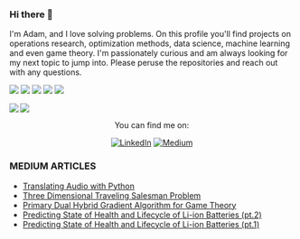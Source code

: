 ### Hi there 👋
I'm Adam, and I love solving problems.  On this profile you'll find projects on operations research, optimization methods, data science, machine learning and even game theory.  I'm passionately curious and am always looking for my next topic to jump into.  Please peruse the repositories and reach out with any questions.

<!--
**adavis-85/adavis-85** is a ✨ _special_ ✨ repository because its `README.md` (this file) appears on your GitHub profile.

Here are some ideas to get you started:

- 🔭 I’m currently working on ...
- 🌱 I’m currently learning ...
- 👯 I’m looking to collaborate on ...
- 🤔 I’m looking for help with ...
- 💬 Ask me about ...
- 📫 How to reach me: ...
- 😄 Pronouns: ...
- ⚡ Fun fact: ...
-->



![](https://img.shields.io/badge/Code-Julia-informational?style=flat&logo=Julia&logoColor=white&color=2bbc8a) ![](https://img.shields.io/badge/Tools-MySql-informational?style=flat&logo=MySql&logoColor=white&color=2bbc8a) ![](https://img.shields.io/badge/Code-Python-informational?style=flat&logo=Python&logoColor=white&color=2bbc8a) ![](https://img.shields.io/badge/Tools-Excel-informational?style=flat&logo=MicrosoftExcel&logoColor=white&color=2bbc8a) ![](https://img.shields.io/badge/Code-R-informational?style=flat&logo=r&logoColor=white&color=2bbc8a) 



<img align="left" src="https://github-readme-stats.vercel.app/api/top-langs/?username=adavis-85&theme=<dark>" />
<img align="top-right" src="https://github-readme-stats.vercel.app/api//?username=adavis-85&theme=<dark>" />

<p align="center">You can find me on:</p>

<div align="center">

[![LinkedIn](https://img.shields.io/badge/LinkedIn-0077B5?style=for-the-badge&logo=linkedin&logoColor=white)](https://www.linkedin.com/in/adam-davis-8b923566/) [![Medium](https://img.shields.io/badge/Medium-12100E?style=for-the-badge&logo=medium&logoColor=white)](https://slowandsteadybrain.medium.com/)

</div>

###  MEDIUM ARTICLES
<!-- BLOG-POST-LIST:START -->
- [Translating Audio with Python](https://slowandsteadybrain.medium.com/translating-audio-with-python-2c1aafe527b7?source=rss-94f02f6b5f5------2)
- [Three Dimensional Traveling Salesman Problem](https://slowandsteadybrain.medium.com/three-dimensional-traveling-salesman-problem-d093a10d7f2e?source=rss-94f02f6b5f5------2)
- [Primary Dual Hybrid Gradient Algorithm for Game Theory](https://slowandsteadybrain.medium.com/primary-dual-hybrid-gradient-algorithm-for-convex-optimization-problems-279911385675?source=rss-94f02f6b5f5------2)
- [Predicting State of Health and Lifecycle of Li-ion Batteries &lpar;pt.2&rpar;](https://slowandsteadybrain.medium.com/predicting-state-of-health-and-lifecycle-of-li-ion-batteries-pt-2-291a1e8e208a?source=rss-94f02f6b5f5------2)
- [Predicting State of Health and Lifecycle of Li-ion Batteries &lpar;pt.1&rpar;](https://slowandsteadybrain.medium.com/predicting-state-of-health-and-lifecycle-of-li-ion-batteries-pt-1-8ce772ac9432?source=rss-94f02f6b5f5------2)
<!-- BLOG-POST-LIST:END -->


